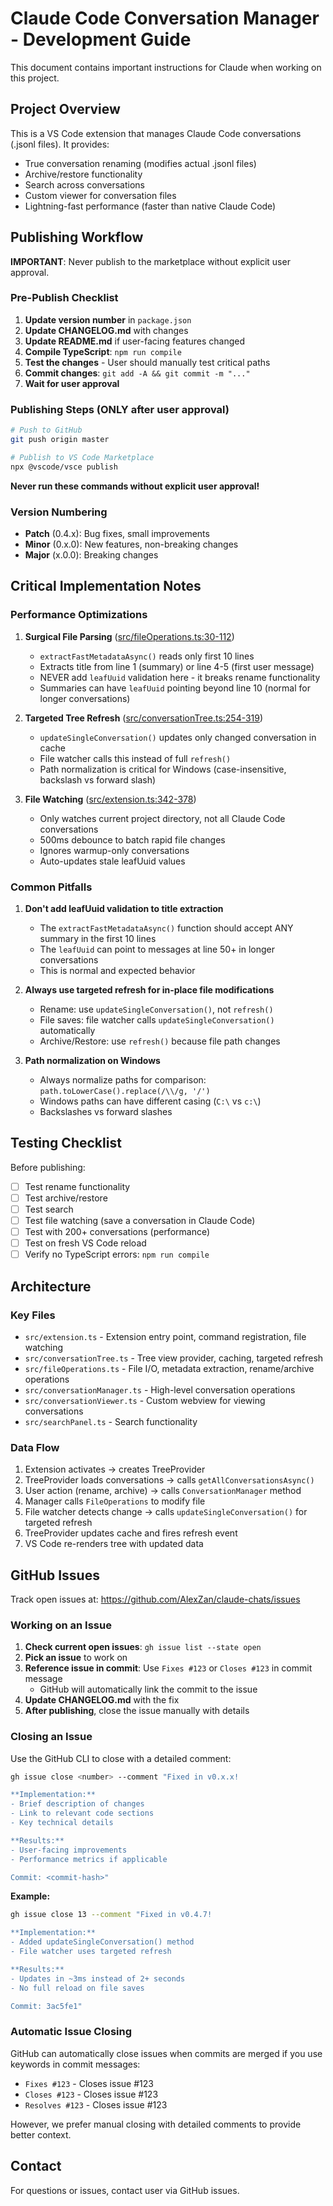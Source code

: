 # Claude Code Conversation Manager - Development Guide

This document contains important instructions for Claude when working on this project.

## Project Overview

This is a VS Code extension that manages Claude Code conversations (.jsonl files). It provides:
- True conversation renaming (modifies actual .jsonl files)
- Archive/restore functionality
- Search across conversations
- Custom viewer for conversation files
- Lightning-fast performance (faster than native Claude Code)

## Publishing Workflow

**IMPORTANT**: Never publish to the marketplace without explicit user approval.

### Pre-Publish Checklist

1. **Update version number** in `package.json`
2. **Update CHANGELOG.md** with changes
3. **Update README.md** if user-facing features changed
4. **Compile TypeScript**: `npm run compile`
5. **Test the changes** - User should manually test critical paths
6. **Commit changes**: `git add -A && git commit -m "..."`
7. **Wait for user approval**

### Publishing Steps (ONLY after user approval)

```bash
# Push to GitHub
git push origin master

# Publish to VS Code Marketplace
npx @vscode/vsce publish
```

**Never run these commands without explicit user approval!**

### Version Numbering

- **Patch** (0.4.x): Bug fixes, small improvements
- **Minor** (0.x.0): New features, non-breaking changes
- **Major** (x.0.0): Breaking changes

## Critical Implementation Notes

### Performance Optimizations

1. **Surgical File Parsing** ([src/fileOperations.ts:30-112](src/fileOperations.ts#L30-L112))
   - `extractFastMetadataAsync()` reads only first 10 lines
   - Extracts title from line 1 (summary) or line 4-5 (first user message)
   - NEVER add `leafUuid` validation here - it breaks rename functionality
   - Summaries can have `leafUuid` pointing beyond line 10 (normal for longer conversations)

2. **Targeted Tree Refresh** ([src/conversationTree.ts:254-319](src/conversationTree.ts#L254-L319))
   - `updateSingleConversation()` updates only changed conversation in cache
   - File watcher calls this instead of full `refresh()`
   - Path normalization is critical for Windows (case-insensitive, backslash vs forward slash)

3. **File Watching** ([src/extension.ts:342-378](src/extension.ts#L342-L378))
   - Only watches current project directory, not all Claude Code conversations
   - 500ms debounce to batch rapid file changes
   - Ignores warmup-only conversations
   - Auto-updates stale leafUuid values

### Common Pitfalls

1. **Don't add leafUuid validation to title extraction**
   - The `extractFastMetadataAsync()` function should accept ANY summary in the first 10 lines
   - The `leafUuid` can point to messages at line 50+ in longer conversations
   - This is normal and expected behavior

2. **Always use targeted refresh for in-place file modifications**
   - Rename: use `updateSingleConversation()`, not `refresh()`
   - File saves: file watcher calls `updateSingleConversation()` automatically
   - Archive/Restore: use `refresh()` because file path changes

3. **Path normalization on Windows**
   - Always normalize paths for comparison: `path.toLowerCase().replace(/\\/g, '/')`
   - Windows paths can have different casing (`C:\` vs `c:\`)
   - Backslashes vs forward slashes

## Testing Checklist

Before publishing:

- [ ] Test rename functionality
- [ ] Test archive/restore
- [ ] Test search
- [ ] Test file watching (save a conversation in Claude Code)
- [ ] Test with 200+ conversations (performance)
- [ ] Test on fresh VS Code reload
- [ ] Verify no TypeScript errors: `npm run compile`

## Architecture

### Key Files

- `src/extension.ts` - Extension entry point, command registration, file watching
- `src/conversationTree.ts` - Tree view provider, caching, targeted refresh
- `src/fileOperations.ts` - File I/O, metadata extraction, rename/archive operations
- `src/conversationManager.ts` - High-level conversation operations
- `src/conversationViewer.ts` - Custom webview for viewing conversations
- `src/searchPanel.ts` - Search functionality

### Data Flow

1. Extension activates → creates TreeProvider
2. TreeProvider loads conversations → calls `getAllConversationsAsync()`
3. User action (rename, archive) → calls `ConversationManager` method
4. Manager calls `FileOperations` to modify file
5. File watcher detects change → calls `updateSingleConversation()` for targeted refresh
6. TreeProvider updates cache and fires refresh event
7. VS Code re-renders tree with updated data

## GitHub Issues

Track open issues at: https://github.com/AlexZan/claude-chats/issues

### Working on an Issue

1. **Check current open issues**: `gh issue list --state open`
2. **Pick an issue** to work on
3. **Reference issue in commit**: Use `Fixes #123` or `Closes #123` in commit message
   - GitHub will automatically link the commit to the issue
4. **Update CHANGELOG.md** with the fix
5. **After publishing**, close the issue manually with details

### Closing an Issue

Use the GitHub CLI to close with a detailed comment:

```bash
gh issue close <number> --comment "Fixed in v0.x.x!

**Implementation:**
- Brief description of changes
- Link to relevant code sections
- Key technical details

**Results:**
- User-facing improvements
- Performance metrics if applicable

Commit: <commit-hash>"
```

**Example:**
```bash
gh issue close 13 --comment "Fixed in v0.4.7!

**Implementation:**
- Added updateSingleConversation() method
- File watcher uses targeted refresh

**Results:**
- Updates in ~3ms instead of 2+ seconds
- No full reload on file saves

Commit: 3ac5fe1"
```

### Automatic Issue Closing

GitHub can automatically close issues when commits are merged if you use keywords in commit messages:
- `Fixes #123` - Closes issue #123
- `Closes #123` - Closes issue #123
- `Resolves #123` - Closes issue #123

However, we prefer manual closing with detailed comments to provide better context.

## Contact

For questions or issues, contact user via GitHub issues.
